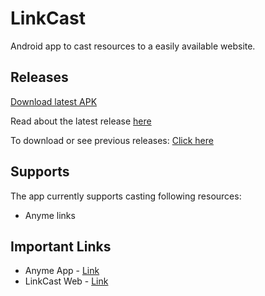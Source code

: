 # LinkCast

Android app to cast resources to a easily available website.

## Releases

[Download latest APK](https://github.com/dhavalpateln/LinkCast/releases/download/v1.1/LinkCast.apk)

Read about the latest release [here](https://github.com/dhavalpateln/LinkCast/releases/tag/v1.1)

To download or see previous releases: [Click here](https://github.com/dhavalpateln/LinkCast/releases)

## Supports

The app currently supports casting following resources:
- Anyme links

## Important Links

- Anyme App - [Link](https://zunjae.github.io/anymeapp.com/)
- LinkCast Web - [Link](https://linkcast-fbdff.firebaseapp.com/)
